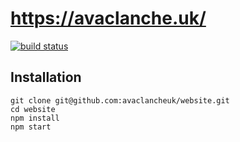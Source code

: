 # https://avaclanche.uk/

[![build status](https://img.shields.io/travis/avaclancheuk/website/master.svg)](https://travis-ci.org/avaclancheuk/website)

## Installation

```
git clone git@github.com:avaclancheuk/website.git
cd website
npm install
npm start
```
